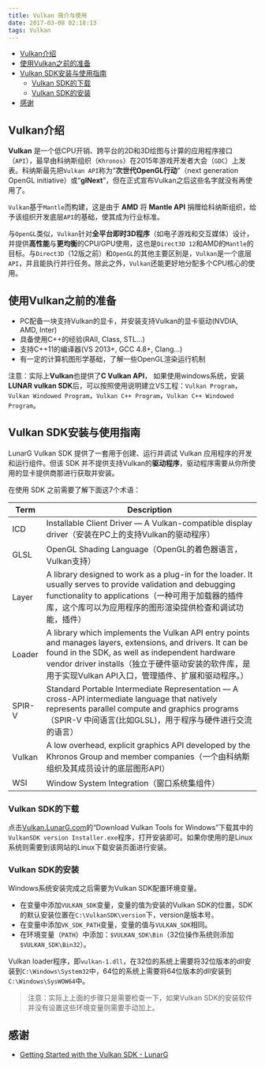 ```yaml
---
title: Vulkan 简介与使用
date: 2017-03-08 02:18:13
tags: Vulkan
---
```


<!-- TOC -->

- [Vulkan介绍](#vulkan介绍)
- [使用Vulkan之前的准备](#使用vulkan之前的准备)
- [Vulkan SDK安装与使用指南](#vulkan-sdk安装与使用指南)
    - [Vulkan SDK的下载](#vulkan-sdk的下载)
    - [Vulkan SDK的安装](#vulkan-sdk的安装)
- [感谢](#感谢)

<!-- /TOC -->

## Vulkan介绍

**Vulkan** 是一个低CPU开销、跨平台的2D和3D绘图与计算的应用程序接口（`API`），最早由科纳斯组织（`Khronos`）在2015年游戏开发者大会（`GDC`）上发表。科纳斯最先把`Vulkan API`称为“**次世代OpenGL行动**”（next generation OpenGL initiative）或“**glNext**”，但在正式宣布Vulkan之后这些名字就没有再使用了。

`Vulkan`基于`Mantle`而构建，这是由于 **AMD** 将 **Mantle API** 捐赠给科纳斯组织，给予该组织开发底层`API`的基础，使其成为行业标准。

与`OpenGL`类似，`Vulkan`针对**全平台即时3D程序**（如电子游戏和交互媒体）设计，并提供**高性能**与**更均衡**的CPU/GPU使用，这也是`Direct3D 12`和AMD的`Mantle`的目标。与`Direct3D`（12版之前）和`OpenGL`的其他主要区别是，`Vulkan`是一个底层`API`，并且能执行并行任务。除此之外，`Vulkan`还能更好地分配多个CPU核心的使用。

## 使用Vulkan之前的准备

* PC配备一块支持Vulkan的显卡，并安装支持Vulkan的显卡驱动(NVDIA, AMD, Inter)
* 具备使用C++的经验(RAII, Class, STL...)
* 支持C++11的编译器(VS 2013+, GCC 4.8+, Clang...)
* 有一定的计算机图形学基础，了解一些OpenGL渲染运行机制

注意：实际上**Vulkan**也提供了**C Vulkan API**， 如果使用windows系统，安装**LUNAR vulkan SDK**后，可以按照使用说明建立VS工程：`Vulkan Program`，`Vulkan Windowed Program`，`Vulkan C++ Program`，`Vulkan C++ Windowed Program`。

## Vulkan SDK安装与使用指南

LunarG Vulkan SDK 提供了一套用于创建、运行并调试 Vulkan 应用程序的开发和运行组件。但该 SDK 并不提供支持Vulkan的**驱动程序**，驱动程序需要从你所使用的显卡提供商那进行获取并安装。

在使用 SDK 之前需要了解下面这7个术语：

Term    | Description
--------|-----------------------------------------------------------------
ICD     | Installable Client Driver — A Vulkan-compatible display driver（安装在PC上的支持Vulkan的驱动程序）
GLSL    | OpenGL Shading Language（OpenGL的着色器语言，Vulkan支持）
Layer   | A library designed to work as a plug-in for the loader. It usually serves to provide validation and debugging functionality to applications（一种可用于加载器的插件库，这个库可以为应用程序的图形渲染提供检查和调试功能，插件）
Loader  | A library which implements the Vulkan API entry points and manages layers, extensions, and drivers. It can be found in the SDK, as well as independent hardware vendor driver installs（独立于硬件驱动安装的软件库，是用于实现Vulkan API入口，管理插件、扩展和驱动程序。）
SPIR-V  | Standard Portable Intermediate Representation — A cross-API intermediate language that natively represents parallel compute and graphics programs（SPIR-V 中间语言(比如GLSL)，用于程序与硬件进行交流的语言）
Vulkan  | A low overhead, explicit graphics API developed by the Khronos Group and member companies（一个由科纳斯组织及其成员设计的底层图形API）
WSI     | Window System Integration（窗口系统集组件）

### Vulkan SDK的下载

点击[Vulkan.LunarG.com](Vulkan.LunarG.com)的“Download Vulkan Tools for Windows”下载其中的`VulkanSDK version Installer.exe`程序，打开安装即可。如果你使用的是Linux系统则需要到该网站的Linux下载安装页面进行安装。

### Vulkan SDK的安装

Windows系统安装完成之后需要为Vulkan SDK配置环境变量。

* 在变量中添加`VULKAN_SDK`变量，变量的值为安装的Vulkan SDK的位置，SDK的默认安装位置在`C:\VulkanSDK\version`下，version是版本号。
* 在变量中添加`VK_SDK_PATH`变量，变量的值与`VULKAN_SDK`相同。
* 在环境变量（`PATH`）中添加：`$VULKAN_SDK\Bin`（32位操作系统则添加`$VULKAN_SDK\Bin32`）。

Vulkan loader程序，即`vulkan-1.dll`，在32位的系统上需要将32位版本的dll安装到`C:\Windows\System32`中，64位的系统上需要将64位版本的dll安装到`C:\Windows\SysWOW64`中。

>注意：实际上上面的步骤只是需要检查一下，如果Vulkan SDK的安装软件并没有设置这些环境变量则需要手动加上。






































## 感谢

* [Getting Started with the Vulkan SDK - LunarG](https://vulkan.lunarg.com/doc/sdk/1.0.26.0/windows/getting_started.html)